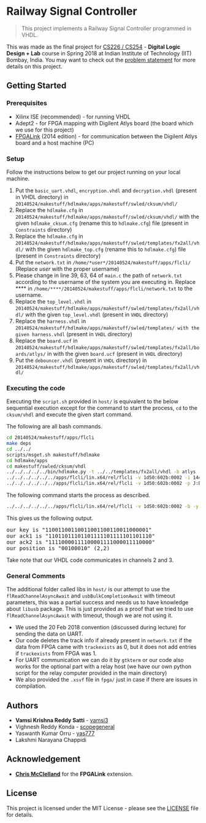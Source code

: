 # Railway Signal Controller

> This project implements a Railway Signal Controller programmed in VHDL.

This was made as the final project for [CS226 / CS254](https://www.cse.iitb.ac.in/~supratik/courses/cs226/index.html) - **Digital Logic Design + Lab** course in Spring 2018 at Indian Institute of Technology (IIT) Bombay, India. You may want to check out the [problem statement](/docs/presentation.pdf) for more details on this project.

## Getting Started

### Prerequisites

- Xilinx ISE (recommended) - for running VHDL
- Adept2 - for FPGA mapping with Digilent Atlys board (the board which we use for this project)
- [FPGALink](https://github.com/makestuff/libfpgalink) (2014 edition) - for communication between the Digilent Atlys board and a host machine (PC)

### Setup

Follow the instructions below to get our project running on your local machine.

1. Put the `basic_uart.vhdl`, `encryption.vhdl` and `decryption.vhdl` (present in VHDL directory) in `20140524/makestuff/hdlmake/apps/makestuff/swled/cksum/vhdl/`
2. Replace the `hdlmake.cfg` in `20140524/makestuff/hdlmake/apps/makestuff/swled/cksum/vhdl/` with the given `hdlmake_cksum.cfg` (rename this to `hdlmake.cfg`) file (present in `Constraints` directory)
2. Replace the `hdlmake.cfg` in `20140524/makestuff/hdlmake/apps/makestuff/swled/templates/fx2all/vhdl/` with the given `hdlmake_top.cfg` (rename this to `hdlmake.cfg`) file (present in `Constraints` directory)
3. Put the `network.txt` in `/home/*user*/20140524/makestuff/apps/flcli/` (Replace *user* with the proper username)
4. Please change in line 39, 63, 64 of `main.c` the path of `network.txt` according to the username of the system you are executing in. Replace **** in `/home/****/20140524/makestuff/apps/flcli/network.txt` to the username.
5. Replace the `top_level.vhdl` in `20140524/makestuff/hdlmake/apps/makestuff/swled/templates/fx2all/vhdl/` with the given `top_level.vhdl` (present in `VHDL` directory)
6. Replace the `harness.vhdl` in `20140524/makestuff/hdlmake/apps/makestuff/swled/templates/ with the given harness.vhdl` (present in `VHDL` directory)
7. Replace the `board.ucf` in `20140524/makestuff/hdlmake/apps/makestuff/swled/templates/fx2all/boards/atlys/` in with the given `board.ucf` (present in `VHDL` directory)
8. Put the `debouncer.vhdl` (present in `VHDL` directory) in `20140524/makestuff/hdlmake/apps/makestuff/swled/templates/fx2all/vhdl/`

### Executing the code

Executing the `script.sh` provided in `host/` is equivalent to the below sequential execution except for the command to start the process, `cd` to the `cksum/vhdl` and execute the given start command.

The following are all bash commands.

```bash
cd 20140524/makestuff/apps/flcli
make deps
cd ../../
scripts/msget.sh makestuff/hdlmake
cd hdlmake/apps
cd makestuff/swled/cksum/vhdl
../../../../../bin/hdlmake.py -t ../../templates/fx2all/vhdl -b atlys -p fpga
../../../../../../apps/flcli/lin.x64/rel/flcli -v 1d50:602b:0002 -i 1443:0007
../../../../../../apps/flcli/lin.x64/rel/flcli -v 1d50:602b:0002 -p J:D0D2D3D4:fpga.xsvf
```

The following command starts the process as described.

```bash
../../../../../../apps/flcli/lin.x64/rel/flcli -v 1d50:602b:0002 -b -y
```

This gives us the following output.

<pre>
our key is "11001100110011001100110011000001"
our ack1 is "11011011101101111101111101101110"
our ack2 is "11110000111100001111000011110000"
our position is "00100010" (2,2)
</pre>

Take note that our VHDL code communicates in channels 2 and 3.

### General Comments

The additional folder called libs in `host/` is our attempt to use the `flReadChannelAsyncAwait` and `usbBulkCompletionAwait` with timeout parameters, this was a partial success and needs us to have knowledge about `libusb` package. This is just provided as a proof that we tried to use `flReadChannelAsyncAwait` with timeout, though we are not using it.  

- We used the 20 Feb 2018 convention (discussed during lecture) for sending the data on UART.
- Our code deletes the track info if already present in `network.txt` if the data from FPGA came with `trackexists` as 0, but it does not add entries if `trackexists` from FPGA was 1. 
- For UART communication we can do it by `gtkterm` or our code also works for the optional part with a relay host (we have our own python script for the relay computer provided in the main directory)
- We also provided the `.xsvf` file in `fpga/` just in case if there are issues in compilation.

## Authors

* **Vamsi Krishna Reddy Satti** - [vamsi3](https://github.com/vamsi3)
* Vighnesh Reddy Konda - [scopegeneral](https://github.com/scopegeneral)
* Yaswanth Kumar Orru - [yas777](https://github.com/yas777)
* Lakshmi Narayana Chappidi

## Acknowledgement

- [**Chris McClelland**](https://github.com/makestuff) for the **FPGALink** extension.

## License

This project is licensed under the MIT License - please see the [LICENSE](LICENSE) file for details.
